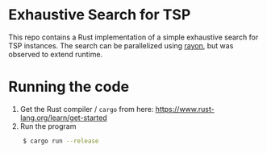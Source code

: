 # Exhaustive Search for TSP

This repo contains a Rust implementation of a simple exhaustive search for TSP instances.
The search can be parallelized using [rayon](https://crates.io/crates/rayon), but was observed to extend runtime.

# Running the code

1. Get the Rust compiler / `cargo` from here: https://www.rust-lang.org/learn/get-started
2. Run the program
```Bash
	$ cargo run --release 
```

